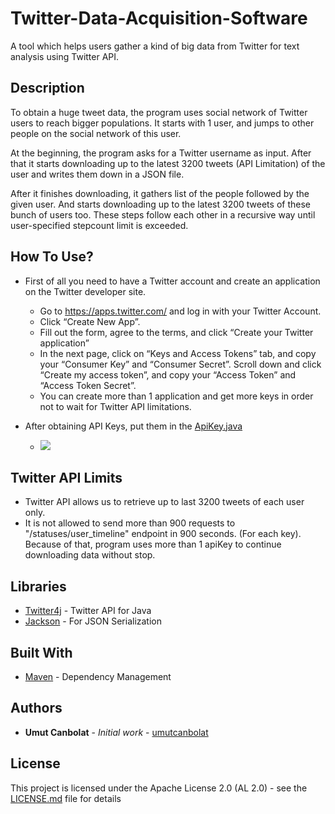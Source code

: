 # Twitter-Data-Acquisition-Software

A tool which helps users gather a kind of big data from Twitter for text analysis using Twitter API.

## Description
To obtain a huge tweet data, the program uses social network of Twitter users to reach bigger populations. It starts with 1 user, and jumps to other people on the social network of this user.

At the beginning, the program asks for a Twitter username as input. After that it starts downloading up to the latest 
3200 tweets (API Limitation) of the user and writes them down in a JSON file.

After it finishes downloading, it gathers list of the people followed by the given user.
And starts downloading up to the latest 3200 tweets of these bunch of users too. 
These steps follow each other in a recursive way until user-specified stepcount limit is exceeded.

## How To Use?
* First of all you need to have a Twitter account and create an application on the Twitter developer site. 

  * Go to https://apps.twitter.com/ and log in with your Twitter Account.
  * Click “Create New App”.
  * Fill out the form, agree to the terms, and click “Create your Twitter application”
  * In the next page, click on “Keys and Access Tokens” tab, and copy your “Consumer Key” and “Consumer Secret”. Scroll down and click “Create my access token”, and copy your “Access Token” and “Access Token Secret”.
  * You can create more than 1 application and get more keys in order not to wait for Twitter API limitations.

* After obtaining API Keys, put them in the [ApiKey.java](src/main/java/com/umutcanbolat/twproject/ApiKey.java)
  * <img src="https://i.hizliresim.com/Mdlon2.png">

## Twitter API Limits
* Twitter API allows us to retrieve up to last 3200 tweets of each user only.
* It is not allowed to send more than 900 requests to "/statuses/user_timeline" endpoint in 900 seconds. (For each key). 
Because of that, program uses more than 1 apiKey to continue downloading data without stop. 

## Libraries

* [Twitter4j](http://twitter4j.org/en/) - Twitter API for Java
* [Jackson](https://github.com/codehaus/jackson) - For JSON Serialization

## Built With

* [Maven](https://maven.apache.org/) - Dependency Management

## Authors

* **Umut Canbolat** - *Initial work* - [umutcanbolat](https://github.com/umutcanbolat)

## License

This project is licensed under the Apache License 2.0 (AL 2.0) - see the [LICENSE.md](LICENSE.md) file for details
